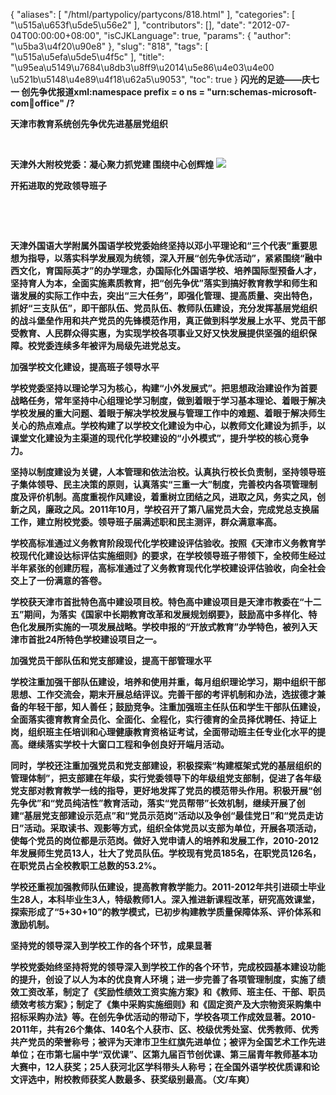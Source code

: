 {
    "aliases": [
        "/html/partypolicy/partycons/818.html"
    ],
    "categories": [
        "\u515a\u653f\u5de5\u56e2"
    ],
    "contributors": [],
    "date": "2012-07-04T00:00:00+08:00",
    "isCJKLanguage": true,
    "params": {
        "author": "\u5ba3\u4f20\u90e8"
    },
    "slug": "818",
    "tags": [
        "\u515a\u5efa\u5de5\u4f5c"
    ],
    "title": "\u95ea\u5149\u7684\u8db3\u8ff9\u2014\u5e86\u4e03\u4e00 \u521b\u5148\u4e89\u4f18\u62a5\u9053",
    "toc": true
}
**闪光的足迹——庆七一 创先争优报道xml:namespace prefix = o ns = "urn:schemas-microsoft-com:office:office" /?**

**天津市教育系统创先争优先进基层党组织**

 

 ****天津外大附校党委：凝心聚力抓党建 围绕中心创辉煌**** **![](https://cdn.tfls.online/mirror/full/c806554b591a14b44f72ccb470b4600c1331b114.jpg)**

**开拓进取的党政领导班子**

 

 

**天津外国语大学附属外国语学校党委始终坚持以邓小平理论和“三个代表”重要思想为指导，以落实科学发展观为统领，深入开展“创先争优活动”，紧紧围绕“融中西文化，育国际英才”的办学理念，办国际化外国语学校、培养国际型预备人才，坚持育人为本，全面实施素质教育，把“创先争优”落实到搞好教育教学和师生和谐发展的实际工作中去，突出“三大任务”，即强化管理、提高质量、突出特色，抓好“三支队伍”，即干部队伍、党员队伍、教师队伍建设，充分发挥基层党组织的战斗堡垒作用和共产党员的先锋模范作用，真正做到科学发展上水平、党员干部受教育、人民群众得实惠，为实现学校各项事业又好又快发展提供坚强的组织保障。校党委连续多年被评为局级先进党总支。**

**加强学校文化建设，提高班子领导水平**

**学校党委坚持以理论学习为核心，构建“小外发展式”。把思想政治建设作为首要战略任务，常年坚持中心组理论学习制度，做到着眼于学习基本理论、着眼于解决学校发展的重大问题、着眼于解决学校发展与管理工作中的难题、着眼于解决师生关心的热点难点。学校构建了以学校文化建设为中心，以教师文化建设为抓手，以课堂文化建设为主渠道的现代化学校建设的“小外模式”，提升学校的核心竞争力。**

**坚持以制度建设为关键，人本管理和依法治校。认真执行校长负责制，坚持领导班子集体领导、民主决策的原则，认真落实“三重一大”制度，完善校内各项管理制度及评价机制。高度重视作风建设，着重树立团结之风，进取之风，务实之风，创新之风，廉政之风。2011年10月，学校召开了第八届党员大会，完成党总支换届工作，建立附校党委。领导班子届满述职和民主测评，群众满意率高。**

**学校高标准通过义务教育阶段现代化学校建设评估验收。按照《天津市义务教育学校现代化建设达标评估实施细则》的要求，在学校领导班子带领下，全校师生经过半年紧张的创建历程，高标准通过了义务教育现代化学校建设评估验收，向全社会交上了一份满意的答卷。**

**学校获天津市首批特色高中建设项目校。特色高中建设项目是天津市教委在“十二五”期间，为落实《国家中长期教育改革和发展规划纲要》，鼓励高中多样化、特色化发展所实施的一项发展战略。学校申报的“开放式教育”办学特色，被列入天津市首批24所特色学校建设项目之一。**

**加强党员干部队伍和党支部建设，提高干部管理水平**

**学校注重加强干部队伍建设，培养和使用并重，每月组织理论学习，期中组织干部思想、工作交流会，期末开展总结评议。完善干部的考评机制和办法，选拔德才兼备的年轻干部，知人善任；鼓励竞争。注重加强班主任队伍和学生干部队伍建设，全面落实德育教育全员化、全面化、全程化，实行德育的全员择优聘任、持证上岗，组织班主任培训和心理健康教育资格证考试，全面带动班主任专业化水平的提高。继续落实学校十大窗口工程和争创良好开端月活动。**

**同时，学校还注重加强党员和党支部建设，积极探索“构建框架式党的基层组织的管理体制”，把支部建在年级，实行党委领导下的年级组党支部制，促进了各年级党支部对教育教学一线的指导，更好地发挥了党员的模范带头作用。积极开展“创先争优”和“党员纯洁性”教育活动，落实“党员帮带”长效机制，继续开展了创建“基层党支部建设示范点”和“党员示范岗”活动以及争创“最佳党日”和“党员走访日”活动。采取读书、观影等方式，组织全体党员以支部为单位，开展各项活动，使每个党员的岗位都是示范岗。做好入党申请人的培养和发展工作，2010-2012年发展师生党员13人，壮大了党员队伍。学校现有党员185名，在职党员126名，在职党员占全校教职工总数的53.2%。**

**学校还重视加强教师队伍建设，提高教育教学能力。2011-2012年共引进硕士毕业生28人，本科毕业生3人，特级教师1人。深入推进新课程改革，研究高效课堂，探索形成了“5+30+10”的教学模式，已初步构建教学质量保障体系、评价体系和激励机制。**

**坚持党的领导深入到学校工作的各个环节，成果显著**

**学校党委始终坚持将党的领导深入到学校工作的各个环节，完成校园基本建设功能的提升，创设了以人为本的优良育人环境；进一步完善了各项管理制度，实施了绩效工资改革，制定了《奖励性绩效工资实施方案》和《教师、班主任、干部、职员绩效考核方案》；制定了《集中采购实施细则》和《固定资产及大宗物资采购集中招标采购办法》等。在创先争优活动的带动下，学校各项工作成效显著。2010-2011年，共有26个集体、140名个人获市、区、校级优秀处室、优秀教师、优秀共产党员的荣誉称号；被评为天津市卫生红旗先进单位；被评为全国艺术工作先进单位；在市第七届中学“双优课”、区第九届百节创优课、第三届青年教师基本功大赛中，12人获奖；25人获河北区学科带头人称号；在全国外语学校优质课和论文评选中，附校教师获奖人数最多、获奖级别最高。（文/车爽）**

